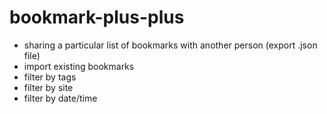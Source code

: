 # bookmark-plus-plus

- sharing a particular list of bookmarks with another person (export .json file)
- import existing bookmarks
- filter by tags
- filter by site
- filter by date/time
